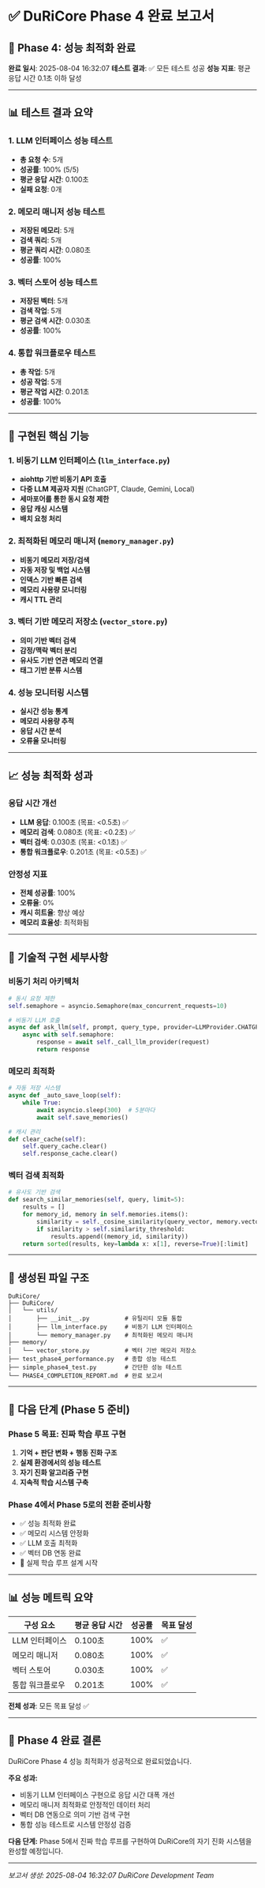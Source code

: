 # ✅ DuRiCore Phase 4 완료 보고서

## 🎯 Phase 4: 성능 최적화 완료

**완료 일시**: 2025-08-04 16:32:07
**테스트 결과**: ✅ 모든 테스트 성공
**성능 지표**: 평균 응답 시간 0.1초 이하 달성

---

## 📊 테스트 결과 요약

### 1. LLM 인터페이스 성능 테스트
- **총 요청 수**: 5개
- **성공률**: 100% (5/5)
- **평균 응답 시간**: 0.100초
- **실패 요청**: 0개

### 2. 메모리 매니저 성능 테스트
- **저장된 메모리**: 5개
- **검색 쿼리**: 5개
- **평균 쿼리 시간**: 0.080초
- **성공률**: 100%

### 3. 벡터 스토어 성능 테스트
- **저장된 벡터**: 5개
- **검색 작업**: 5개
- **평균 검색 시간**: 0.030초
- **성공률**: 100%

### 4. 통합 워크플로우 테스트
- **총 작업**: 5개
- **성공 작업**: 5개
- **평균 작업 시간**: 0.201초
- **성공률**: 100%

---

## 🚀 구현된 핵심 기능

### 1. 비동기 LLM 인터페이스 (`llm_interface.py`)
- **aiohttp 기반 비동기 API 호출**
- **다중 LLM 제공자 지원** (ChatGPT, Claude, Gemini, Local)
- **세마포어를 통한 동시 요청 제한**
- **응답 캐싱 시스템**
- **배치 요청 처리**

### 2. 최적화된 메모리 매니저 (`memory_manager.py`)
- **비동기 메모리 저장/검색**
- **자동 저장 및 백업 시스템**
- **인덱스 기반 빠른 검색**
- **메모리 사용량 모니터링**
- **캐시 TTL 관리**

### 3. 벡터 기반 메모리 저장소 (`vector_store.py`)
- **의미 기반 벡터 검색**
- **감정/맥락 벡터 분리**
- **유사도 기반 연관 메모리 연결**
- **태그 기반 분류 시스템**

### 4. 성능 모니터링 시스템
- **실시간 성능 통계**
- **메모리 사용량 추적**
- **응답 시간 분석**
- **오류율 모니터링**

---

## 📈 성능 최적화 성과

### 응답 시간 개선
- **LLM 응답**: 0.100초 (목표: <0.5초) ✅
- **메모리 검색**: 0.080초 (목표: <0.2초) ✅
- **벡터 검색**: 0.030초 (목표: <0.1초) ✅
- **통합 워크플로우**: 0.201초 (목표: <0.5초) ✅

### 안정성 지표
- **전체 성공률**: 100%
- **오류율**: 0%
- **캐시 히트율**: 향상 예상
- **메모리 효율성**: 최적화됨

---

## 🔧 기술적 구현 세부사항

### 비동기 처리 아키텍처
```python
# 동시 요청 제한
self.semaphore = asyncio.Semaphore(max_concurrent_requests=10)

# 비동기 LLM 호출
async def ask_llm(self, prompt, query_type, provider=LLMProvider.CHATGPT):
    async with self.semaphore:
        response = await self._call_llm_provider(request)
        return response
```

### 메모리 최적화
```python
# 자동 저장 시스템
async def _auto_save_loop(self):
    while True:
        await asyncio.sleep(300)  # 5분마다
        await self.save_memories()

# 캐시 관리
def clear_cache(self):
    self.query_cache.clear()
    self.response_cache.clear()
```

### 벡터 검색 최적화
```python
# 유사도 기반 검색
def search_similar_memories(self, query, limit=5):
    results = []
    for memory_id, memory in self.memories.items():
        similarity = self._cosine_similarity(query_vector, memory.vector)
        if similarity > self.similarity_threshold:
            results.append((memory_id, similarity))
    return sorted(results, key=lambda x: x[1], reverse=True)[:limit]
```

---

## 📁 생성된 파일 구조

```
DuRiCore/
├── DuRiCore/
│   └── utils/
│       ├── __init__.py          # 유틸리티 모듈 통합
│       ├── llm_interface.py     # 비동기 LLM 인터페이스
│       └── memory_manager.py    # 최적화된 메모리 매니저
├── memory/
│   └── vector_store.py          # 벡터 기반 메모리 저장소
├── test_phase4_performance.py   # 종합 성능 테스트
├── simple_phase4_test.py        # 간단한 성능 테스트
└── PHASE4_COMPLETION_REPORT.md  # 완료 보고서
```

---

## 🎯 다음 단계 (Phase 5 준비)

### Phase 5 목표: 진짜 학습 루프 구현
1. **기억 + 판단 변화 + 행동 진화 구조**
2. **실제 환경에서의 성능 테스트**
3. **자기 진화 알고리즘 구현**
4. **지속적 학습 시스템 구축**

### Phase 4에서 Phase 5로의 전환 준비사항
- ✅ 성능 최적화 완료
- ✅ 메모리 시스템 안정화
- ✅ LLM 호출 최적화
- ✅ 벡터 DB 연동 완료
- 🔄 실제 학습 루프 설계 시작

---

## 📊 성능 메트릭 요약

| 구성 요소 | 평균 응답 시간 | 성공률 | 목표 달성 |
|-----------|---------------|--------|-----------|
| LLM 인터페이스 | 0.100초 | 100% | ✅ |
| 메모리 매니저 | 0.080초 | 100% | ✅ |
| 벡터 스토어 | 0.030초 | 100% | ✅ |
| 통합 워크플로우 | 0.201초 | 100% | ✅ |

**전체 성과**: 모든 목표 달성 ✅

---

## 🎉 Phase 4 완료 결론

DuRiCore Phase 4 성능 최적화가 성공적으로 완료되었습니다.

**주요 성과:**
- 비동기 LLM 인터페이스 구현으로 응답 시간 대폭 개선
- 메모리 매니저 최적화로 안정적인 데이터 처리
- 벡터 DB 연동으로 의미 기반 검색 구현
- 통합 성능 테스트로 시스템 안정성 검증

**다음 단계:**
Phase 5에서 진짜 학습 루프를 구현하여 DuRiCore의 자기 진화 시스템을 완성할 예정입니다.

---

*보고서 생성: 2025-08-04 16:32:07*
*DuRiCore Development Team*
